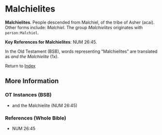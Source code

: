 # Malchielites
**Malchielites**. 
People descended from Malchiel, of the tribe of Asher (acai). 
Other forms include: 
*Malchiel*. 
The group _Malchielites_ originates with `person:Malchiel`. 


**Key References for Malchielites**: 
NUM 26:45. 


In the Old Testament (BSB), words representing “Malchielites” are translated as 
*and the Malchielite* (1x). 




Return to [Index](00-Index.md)

## More Information

### OT Instances (BSB)

* and the Malchielite (NUM 26:45)



### References (Whole Bible)

* NUM 26:45



